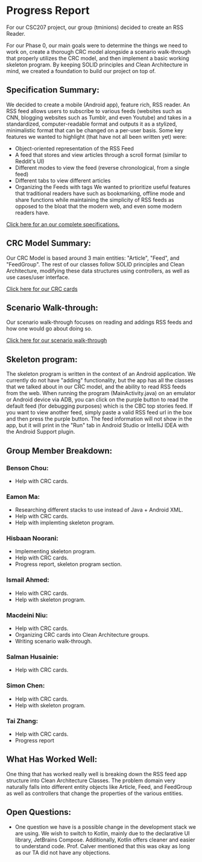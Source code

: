 # Progress Report
For our CSC207 project, our group (tminions) decided to create an RSS Reader.

For our Phase 0, our main goals were to determine the things we need to work on, create a thorough CRC model alongside a scenario walk-through that properly utilizes the CRC model, and then implement a basic working skeleton program. By keeping SOLID principles and Clean Architecture in mind, we created a foundation to build our project on top of.

## Specification Summary:
We decided to create a mobile (Android app), feature rich, RSS reader. An RSS feed allows users to subscribe to various feeds (websites such as CNN, blogging websites such as Tumblr, and even Youtube) and takes in a standardized, computer-readable format and outputs it as a stylized, minimalistic format that can be changed on a per-user basis. Some key features we wanted to highlight (that have not all been written yet) were:
- Object-oriented representation of the RSS Feed
- A feed that stores and view articles through a scroll format (similar to Reddit's UI)
- Different modes to view the feed (reverse chronological, from a single feed)
- Different tabs to view different articles
- Organizing the Feeds with tags
We wanted to prioritize useful features that traditional readers have such as bookmarking, offline mode and share functions while maintaining the simplicity of RSS feeds as opposed to the bloat that the modern web, and even some modern readers have.

[Click here for an our complete specifications.](https://github.com/tminions/binocularss/blob/main/phase0/specification.md)

## CRC Model Summary:
Our CRC Model is based around 3 main entities: "Article", "Feed", and "FeedGroup". The rest of our classes follow SOLID principles and Clean Architecture, modifying these data structures using controllers, as well as use cases/user interface. 

[Click here for our CRC cards](https://github.com/tminions/binocularss/blob/main/phase0/crc.md)

## Scenario Walk-through:

Our scenario walk-through focuses on reading and addings RSS feeds and how one would go about doing so.

[Click here for our scenario walk-through](https://github.com/tminions/binocularss/blob/main/phase0/walk-through.md)

## Skeleton program:

The skeleton program is written in the context of an Android application. We currently do not have "adding" functionality, but the app has all the classes that we talked about in our CRC model, and the ability to read RSS feeds from the web. When running the program (MainActivity.java) on an emulator or Android device via ADB, you can click on the purple button to read the default feed (for debugging purposes) which is the CBC top stories feed. If you want to view another feed, simply paste a valid RSS feed url in the box and then press the purple button. The feed information will not show in the app, but it will print in the "Run" tab in Android Studio or IntelliJ IDEA with the Android Support plugin.

## Group Member Breakdown:

### Benson Chou:
- Help with CRC cards.

### Eamon Ma:
- Researching different stacks to use instead of Java + Android XML.
- Help with CRC cards.
- Help with implemting skeleton program.

### Hisbaan Noorani:
- Implementing skeleton program.
- Help with CRC cards.
- Progress report, skeleton program section.

### Ismail Ahmed:
- Helo with CRC cards.
- Help with skeleton program.

### Macdeini Niu:
- Help with CRC cards.
- Organizing CRC cards into Clean Architecture groups.
- Writing scenario walk-through.

### Salman Husainie:
- Help with CRC cards.

### Simon Chen:
- Help with CRC cards.
- Help with skeleton program.

### Tai Zhang:
- Help with CRC cards.
- Progress report

## What Has Worked Well:
One thing that has worked really well is breaking down the RSS feed app structure into Clean Architecture Classes. The problem domain very naturally falls into different entity objects like Article, Feed, and FeedGroup as well as controllers that change the properties of the various entities.

## Open Questions:
- One question we have is a possible change in the development stack we are using. We wish to switch to Kotlin, mainly due to the declarative UI library, JetBrains Compose. Additionally, Kotlin offers cleaner and easier to understand code. Prof. Calver mentioned that this was okay as long as our TA did not have any objections.

